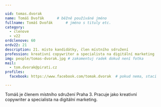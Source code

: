 ```yaml
---

uid: tomas.dvorak
name: Tomáš Dvořák  	# běžně používáné jméno
fullname: Tomáš Dvořák  	# jméno s tituly etc.
category:
  - clenove
  - v22
ordclenove: 60
ordv22: 21
description: 21. místo kandidátky, člen místního sdružení
profession: kreativní copywriter a specialista na digitální marketing
img: people/tomas-dvorak.jpg # zakomentuj radek dokud není fotka
mail:
  - tom.dvorak@pirati.cz
profiles:
  facebook: https://www.facebook.com/tomak.dvorak  # pokud nema, staci smazat tuto radku

---
```

 
Tomáš je členem místního sdružení Praha 3. Pracuje jako kreativní copywriter a specialista na digitální marketing.
